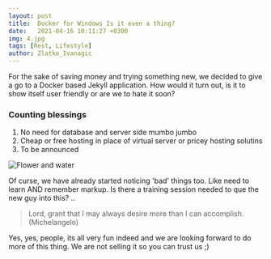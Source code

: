 ```yaml
---
layout: post
title:  Docker for Windows Is it even a thing?
date:   2021-04-16 10:11:27 +0300
img: 4.jpg
tags: [Rest, Lifestyle]
author: Zlatko_Ivanagic
---
```

For the sake of saving money and trying something new, we decided to give a go to a Docker based Jekyll application. How would it turn out, is it to show itself user friendly or are we to hate it soon?

### Counting blessings 

1. No need for database and server side mumbo jumbo
2. Cheap or free hosting in place of virtual server or pricey hosting solutins
3. To be announced


![Flower and water]({{site.baseurl}}/images/pages/18.jpg)

Of curse, we have already started noticing 'bad' things too. Like need to learn AND remember markup. Is there a training session needed to que the new guy into this? ..

> Lord, grant that I may always desire more than I can accomplish. (Michelangelo)

Yes, yes, people, its all very fun indeed and we are looking forward to do more of this thing. We are not selling it so you can trust us ;)

